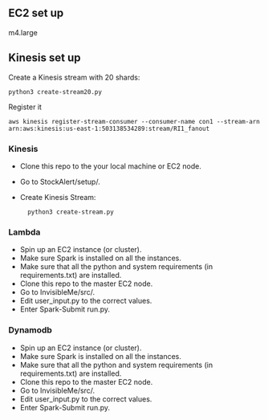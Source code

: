 ## EC2 set up
m4.large


## Kinesis set up
Create a Kinesis stream with 20 shards: 

    python3 create-stream20.py
Register it

    aws kinesis register-stream-consumer --consumer-name con1 --stream-arn arn:aws:kinesis:us-east-1:503138534289:stream/RI1_fanout


### Kinesis
* Clone this repo to the your local machine or EC2 node. 
* Go to StockAlert/setup/.
* Create Kinesis Stream:

        python3 create-stream.py


### Lambda
* Spin up an EC2 instance (or cluster). 
* Make sure Spark is installed on all the instances.
* Make sure that all the python and system requirements (in requirements.txt) are installed.
* Clone this repo to the master EC2 node. 
* Go to InvisibleMe/src/.
* Edit user_input.py to the correct values. 
* Enter Spark-Submit run.py.

### Dynamodb
* Spin up an EC2 instance (or cluster). 
* Make sure Spark is installed on all the instances.
* Make sure that all the python and system requirements (in requirements.txt) are installed.
* Clone this repo to the master EC2 node. 
* Go to InvisibleMe/src/.
* Edit user_input.py to the correct values. 
* Enter Spark-Submit run.py.

